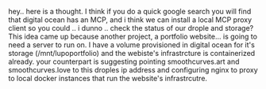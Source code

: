 hey.. here is a thought. I think if you do a quick google
  search you will find that digital ocean has an MCP, and i
  think we can install a local MCP proxy client so you could
  .. i dunno .. check the status of our drople and storage? \
  This idea came up because another project, a portfolio
  website... is going to need a server to run on. I have a
  volume provisioned in digital ocean for it's storage
  (/mnt/lupoportfolio) and the webiste's infrastrcture is
  containerized already. your counterpart is suggesting
  pointing smoothcurves.art and smoothcurves.love to this
  droples ip address and configuring nginx to proxy to local
  docker instances that run the website's infrastrcutre. 